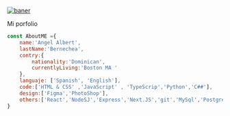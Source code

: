 [![baner](https://pbs.twimg.com/profile_banners/1739826447424823296/1703644124/1500x500 "baner")](https://pbs.twimg.com/profile_banners/1739826447424823296/1703644124/1500x500 "baner")

<div>
	<a  herf="https://angelporfolio.vercel.app/"> Mi porfolio  </a>
</div>

```javascript
const AboutME ={
	name:'Angel Albert',
	lastName:'Bernechea',
	contry:{
		nationality:'Dominican',
		currentlyLiving:'Boston MA '
	},
	languaje: ['Spanish', 'English'],
	code:['HTML & CSS' ,'JavaScript' , 'TypeScrip','Python','C##'],
	design:['Figma','PhotoShop'],
	others:['React','NodeSJ','Express','Next.JS','git','MySql','PostgreSql']
}


```
